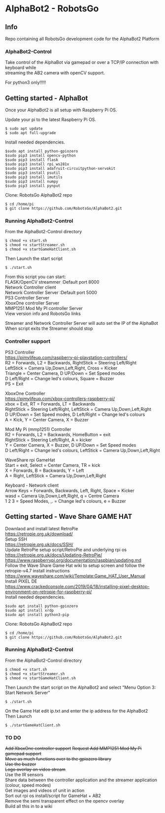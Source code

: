 # AlphaBot2 - RobotsGo 

## Info
Repo containing all RobotsGo development code for the AlphaBot2 Platform  

### AlphaBot2-Control
Take control of the AlphaBot via gamepad or over a TCP/IP connection with keyboard while   
streaming the AB2 camera with openCV support.    

For python3 only!!!!!

## Getting started - AlphaBot
Once your AlphaBot2 is all setup with Raspberry Pi OS.

Update your pi to the latest Raspberry Pi OS.
```
$ sudo apt update
$ sudo apt full-upgrade
```
Install needed dependencies. 
```
$sudo apt install python-gpiozero
$sudo pip3 install opencv-python 
$sudo pip3 install flask
$sudo pip3 install rpi_ws281x
$sudo pip3 install adafruit-circuitpython-servokit
$sudo pip3 install psutil
$sudo pip3 install imutils
$sudo pip3 install numpy
$sudo pip3 install pynput
```
Clone: RobotsGo AlphaBot2 repo
```
$ cd /home/pi
$ git clone https://github.com/RobotsGo/AlphaBot2.git
```
### Running AlphaBot2-Control
From the AlphaBot2-Control directory 
```
$ chmod +x start.sh
$ chmod +x startStreamer.sh
$ chmod +x startGameHatClient.sh
```
Then Launch the start script    
```
$ ./start.sh 
```
From this script you can start:      
FLASK/OpenCV streammer :Default port 8000    
Network Controller client      
Network Controller Server :Default port 5000        
PS3 Controller Server    
XboxOne controller Server    
MMP1251 Mod My PI controller Server   
View version info and RobotsGo links    

Streamer and Network Controller Server will auto set the IP of the AlphaBot     
When script exits the Streamer should stop

### Controller support   
PS3 Controller      
https://pimylifeup.com/raspberry-pi-playstation-controllers/        
R2 = Forwards,  L2 = Backwards, RightStick = Steering Left/Right         
LeftStick = Camera Up,Down,Left,Right,  Cross = Kicker            
Triangle = Center Camera, D UP/Down = Set Speed modes         
D Left/Right = Change led's colours, Square = Buzzer       
PS = Exit            

XboxOne Controller    
https://pimylifeup.com/xbox-controllers-raspberry-pi/      
xbox = Exit, RT = Forwards, LT = Backwards       
RightStick = Steering Left/Right, LeftStick = Camera Up,Down,Left,Right      
D UP/Down = Set Speed modes,  D Left/Right = Change led's colours      
A = Kick, Y = Center Camera, X = Buzzer       

Mod My Pi (mmp1251) Controller      
R2 = Forwards,  L2 = Backwards, HomeButton = exit          
RightStick = Steering Left/Right, A = kicker       
Y = Center Camera, X = Buzzer,  D UP/Down = Set Speed modes         
D Left/Right = Change led's colours, LeftStick = Camera Up,Down,Left,Right      

WaveShare rpi GameHat      
Start = exit,  Select = Center Camera,  TR = kick         
X = Forwards, B = Backwards,  Y = Left         
A = Right,  LeftStick = Camera Up,Down,Left,Right      

Keyboard - Network client   
Arrow Keys = Forwards, Backwards, Left, Right, Space = Kicker         
wasd = Camera Up,Down,Left,Right, q = Centre Camera         
1 2 3 = Speed Modes,   ,. = Change led's colours,  e = Buzzer     

## Getting started - Wave Share GAME HAT   
Downlaod and install latest RetroPie   
https://retropie.org.uk/download/   
Setup SSH   
https://retropie.org.uk/docs/SSH/   
Update RetroPie setup script/RetroPie and underlying rpi os   
https://retropie.org.uk/docs/Updating-RetroPie/   
https://www.raspberrypi.org/documentation/raspbian/updating.md     
Follow the Wave Share Game Hat wiki to setup screen and follow the retropie-v4.7 install instructions        
https://www.waveshare.com/wiki/Template:Game_HAT_User_Manual     
Install PIXEL DE   
https://www.crackedconsole.com/2019/04/18/installing-pixel-desktop-environment-on-retropie-for-raspberry-pi/     
Install needed dependencies. 
```
$sudo apt install python-gpiozero
$sudo apt install xrdp
$sudo apt install python3-pip
```
Clone: RobotsGo AlphaBot2 repo
```
$ cd /home/pi
$ git clone https://github.com/RobotsGo/AlphaBot2.git
```
### Running AlphaBot2-Control
From the AlphaBot2-Control directory 
```
$ chmod +x start.sh
$ chmod +x startStreamer.sh
$ chmod +x startGameHatClient.sh
```
Then Launch the start script on the AlphaBot2 and select  "Menu Option 3: Start Network Server"         
```
$ ./start.sh
```
On the Game Hat edit ip.txt and enter the ip address for the AlphaBot2   
Then Launch
```
$ ./startGameHatClient.sh
```


### TO DO
~~Add XboxOne controller support~~
~~Request Add MMP1251 Mod My Pi gamepad support~~   
~~Move as much functions over to the gpiozero library~~   
~~Use the buzzer~~            
~~Logo overlay on video stream~~   
Use the IR sensors   
Share data between the controller application and the streamer application (colour, speed modes)    
Get images and videos of unit in action       
Sort out rpi os install/script for GameHat + AB2   
Remove the semi transparent effect on the opencv overlay   
Build all this in to a wiki   
